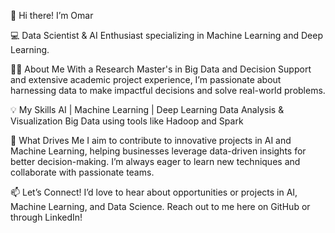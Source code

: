 👋 Hi there! I’m Omar

💻 Data Scientist & AI Enthusiast specializing in Machine Learning and Deep Learning.

👨‍🎓 About Me
With a Research Master's in Big Data and Decision Support and extensive academic project experience, I’m passionate about harnessing data to make impactful decisions and solve real-world problems.

💡 My Skills
AI | Machine Learning | Deep Learning 
Data Analysis & Visualization
Big Data using tools like Hadoop and Spark

🌟 What Drives Me
I aim to contribute to innovative projects in AI and Machine Learning, helping businesses leverage data-driven insights for better decision-making. I’m always eager to learn new techniques and collaborate with passionate teams.

📫 Let’s Connect!
I’d love to hear about opportunities or projects in AI, Machine Learning, and Data Science. Reach out to me here on GitHub or through LinkedIn!
